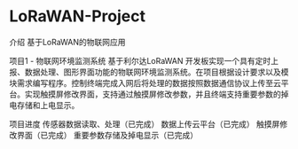 # LoRaWAN-Project
介绍
基于LoRaWAN的物联网应用

项目1 - 物联网环境监测系统
基于利尔达LoRaWAN 开发板实现一个具有定时上报、数据处理、图形界面功能的物联网环境监测系统。在项目根据设计要求以及模块需求编写程序。控制终端完成入网后将处理的数据按照数据通信协议上传至云平台。实现触摸屏修改界面，支持通过触摸屏修改参数，并且终端支持重要参数的掉电存储和上电显示。

项目进度
传感器数据读取、处理（已完成）
数据上传云平台（已完成）
触摸屏修改界面（已完成）
重要参数存储及掉电显示（已完成）
